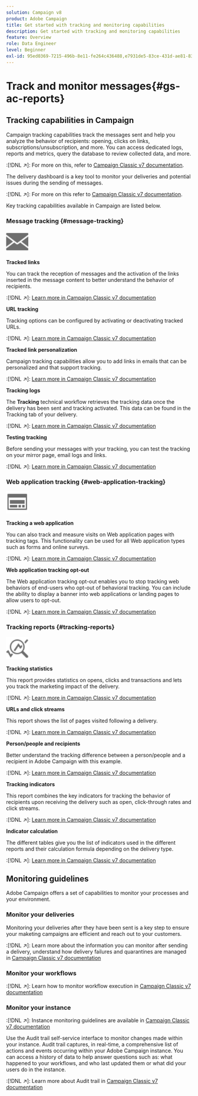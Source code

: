 ```yaml
---
solution: Campaign v8
product: Adobe Campaign
title: Get started with tracking and monitoring capabilities
description: Get started with tracking and monitoring capabilities
feature: Overview
role: Data Engineer
level: Beginner
exl-id: 95ed0369-7215-496b-8e11-fe264c436488,e7931de5-83ce-431d-ae81-83793d257550
---
```

# Track and monitor messages{#gs-ac-reports}

## Tracking capabilities in Campaign

Campaign tracking capabilities track the messages sent and  help you analyze the behavior of recipients: opening, clicks on links, subscriptions/unsubscription, and more. You can access dedicated logs, reports and metrics, query the database to review collected data, and more.  

:[!DNL :arrow_upper_right:]:  For more on this, refer to [Campaign Classic v7 documentation](https://experienceleague.adobe.com/docs/campaign-classic/using/getting-started/profile-management/editing-a-profile.html?lang=en#tracking-tab).

The delivery dashboard is a key tool to monitor your deliveries and potential issues during the sending of messages. 

:[!DNL :arrow_upper_right:]: For more on this refer to [Campaign Classic v7 documentation](https://experienceleague.adobe.com/docs/campaign-classic/using/sending-messages/monitoring-deliveries/delivery-dashboard.html?lang=en#sending-messages).

Key tracking capabilities available in Campaign are listed below.

### Message tracking {#message-tracking}

<img src="assets/do-not-localize/icon-message-tracking.svg" width="60px">

**Tracked links**

You can track the reception of messages and the activation of the links inserted in the message content to better understand the behavior of recipients.

:[!DNL :arrow_upper_right:]: [Learn more in Campaign Classic v7 documentation](https://experienceleague.adobe.com/docs/campaign-classic/using/sending-messages/tracking-messages/how-to-configure-tracked-links.html?lang=en#sending-messages)

**URL tracking**

Tracking options can be configured by activating or deactivating tracked URLs. 

:[!DNL :arrow_upper_right:]: [Learn more in Campaign Classic v7 documentation](https://experienceleague.adobe.com/docs/campaign-classic/using/sending-messages/tracking-messages/personalizing-url-tracking.html?lang=en#sending-messages)


**Tracked link personalization**

Campaign tracking capabilities allow you to add links in emails that can be personalized and that support tracking. 

:[!DNL :arrow_upper_right:]: [Learn more in Campaign Classic v7 documentation](https://experienceleague.adobe.com/docs/campaign-classic/using/sending-messages/tracking-messages/tracking-personalized-links/tracking-personalized-links.html?lang=en#sending-messages)

**Tracking logs**

The **Tracking** technical workflow retrieves the tracking data once the delivery has been sent and tracking activated. This data can be found in the Tracking tab of your delivery. 

:[!DNL :arrow_upper_right:]: [Learn more in Campaign Classic v7 documentation](https://experienceleague.adobe.com/docs/campaign-classic/using/sending-messages/tracking-messages/accessing-the-tracking-logs.html?lang=en#sending-messages)

**Testing tracking**

Before sending your messages with your tracking, you can test the tracking on your mirror page, email logs and links. 

:[!DNL :arrow_upper_right:]: [Learn more in Campaign Classic v7 documentation](https://experienceleague.adobe.com/docs/campaign-classic/using/sending-messages/tracking-messages/testing-tracking.html?lang=en#sending-messages)

### Web application tracking {#web-application-tracking}

<img src="assets/do-not-localize/icon-web-app.svg" width="60px">

**Tracking a web application**

You can also track and measure visits on Web application pages with tracking tags. This functionality can be used for all Web application types such as forms and online surveys. 

:[!DNL :arrow_upper_right:]: [Learn more in Campaign Classic v7 documentation](https://experienceleague.adobe.com/docs/campaign-classic/using/designing-content/web-applications/tracking-a-web-application.html?lang=en#designing-content)

**Web application tracking opt-out**

The Web application tracking opt-out enables you to stop tracking web behaviors of end-users who opt-out of behavioral tracking. You can include the ability to display a banner into web applications or landing pages to allow users to opt-out. 

:[!DNL :arrow_upper_right:]: [Learn more in Campaign Classic v7 documentation](https://experienceleague.adobe.com/docs/campaign-classic/using/designing-content/web-applications/web-application-tracking-opt-out.html?lang=en#designing-content)

### Tracking reports {#tracking-reports}

<img src="assets/do-not-localize/icon_monitor.svg" width="60px">

**Tracking statistics**

This report provides statistics on opens, clicks and transactions and lets you track the marketing impact of the delivery. 

:[!DNL :arrow_upper_right:]: [Learn more in Campaign Classic v7 documentation](https://experienceleague.adobe.com/docs/campaign-classic/using/sending-messages/tracking-messages/about-message-tracking.html?lang=en#tracking-reports)

**URLs and click streams**

This report shows the list of pages visited following a delivery. 

:[!DNL :arrow_upper_right:]: [Learn more in Campaign Classic v7 documentation](https://experienceleague.adobe.com/docs/campaign-classic/using/reporting/reports-on-deliveries/delivery-reports.html?lang=en#urls-and-click-streams)

**Person/people and recipients**

Better understand the tracking difference between a person/people and a recipient in Adobe Campaign with this example. 

:[!DNL :arrow_upper_right:]: [Learn more in Campaign Classic v7 documentation](https://experienceleague.adobe.com/docs/campaign-classic/using/reporting/reports-on-deliveries/person-people-recipients.html?lang=en#reporting)

**Tracking indicators**

This report combines the key indicators for tracking the behavior of recipients upon receiving the delivery such as open, click-through rates and click streams.

:[!DNL :arrow_upper_right:]: [Learn more in Campaign Classic v7 documentation](https://experienceleague.adobe.com/docs/campaign-classic/using/reporting/reports-on-deliveries/delivery-reports.html?lang=en#reporting)

**Indicator calculation**

The different tables give you the list of indicators used in the different reports and their calculation formula depending on the delivery type. 

:[!DNL :arrow_upper_right:]: [Learn more in Campaign Classic v7 documentation](https://experienceleague.adobe.com/docs/campaign-classic/using/reporting/reports-on-deliveries/indicator-calculation.html?lang=en#reporting)

## Monitoring guidelines

Adobe Campaign offers a set of capabilities to monitor your processes and your environment.

### Monitor your deliveries

Monitoring your deliveries after they have been sent is a key step to ensure your maketing campaigns are efficient and reach out to your customers.

:[!DNL :arrow_upper_right:]: Learn more about the information you can monitor after sending a delivery, understand how delivery failures and quarantines are managed in [Campaign Classic v7 documentation](https://experienceleague.adobe.com/docs/campaign-classic/using/sending-messages/monitoring-deliveries/about-delivery-monitoring.html?lang=en#sending-messages)

### Monitor your workflows

:[!DNL :arrow_upper_right:]: Learn how to monitor workflow execution in  [Campaign Classic v7 documentation](https://experienceleague.adobe.com/docs/campaign-classic/using/automating-with-workflows/monitoring-workflows/monitoring-workflow-execution.html?lang=en#automating-with-workflows)

### Monitor your instance

:[!DNL :arrow_upper_right:]: Instance monitoring guidelines are available in [Campaign Classic v7 documentation](https://experienceleague.adobe.com/docs/campaign-classic/using/monitoring-campaign-classic/introduction/monitoring-guidelines.html?lang=en#monitoring-campaign-classic)

Use the Audit trail self-service interface to monitor changes made within your instance. Audit trail captures, in real-time, a comprehensive list of actions and events occurring within your Adobe Campaign instance. You can access a history of data to help answer questions such as: what happened to your workflows, and who last updated them or what did your users do in the instance.

:[!DNL :arrow_upper_right:]: Learn more about Audit trail in  [Campaign Classic v7 documentation](https://experienceleague.adobe.com/docs/campaign-classic/using/monitoring-campaign-classic/production-procedures/audit-trail.html?lang=en#accessing-audit-trail)
